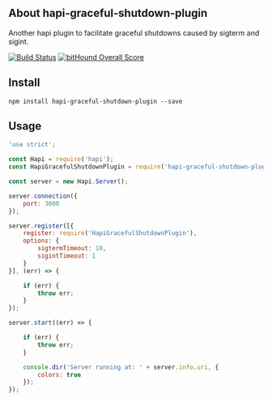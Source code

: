 
## About hapi-graceful-shutdown-plugin

Another hapi plugin to facilitate graceful shutdowns caused by sigterm and sigint.

[![Build Status](https://travis-ci.org/visualjeff/hapi-graceful-shutdown-plugin.png)](https://travis-ci.org/visualjeff/hapi-graceful-shutdown-plugin)
[![bitHound Overall Score](https://www.bithound.io/github/visualjeff/hapi-graceful-shutdown-plugin/badges/score.svg)](https://www.bithound.io/github/visualjeff/hapi-graceful-shutdown-plugin)

## Install
```
npm install hapi-graceful-shutdown-plugin --save
```


## Usage

```js
'use strict';

const Hapi = require('hapi');
const HapiGracefulShutdownPlugin = require('hapi-graceful-shutdown-plugin');

const server = new Hapi.Server();

server.connection({
    port: 3000
});

server.register([{
    register: require('HapiGracefulShutdownPlugin'),
    options: {
        sigtermTimeout: 10,
        sigintTimeout: 1
    }
}], (err) => {

    if (err) {
        throw err;
    }
});

server.start((err) => {

    if (err) {
        throw err;
    }

    console.dir('Server running at: ' + server.info.uri, {
        colors: true
    });
});
```
